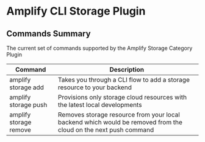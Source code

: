 # Amplify CLI Storage Plugin

## Commands Summary

The current set of commands supported by the Amplify Storage Category Plugin

| Command              | Description |
| --- | --- |
| amplify storage add | Takes you through a CLI flow to add a storage resource to your backend   |
| amplify storage push | Provisions only storage cloud resources with the latest local developments  |
| amplify storage remove | Removes storage resource from your local backend which would be removed from the cloud on the next push command |
